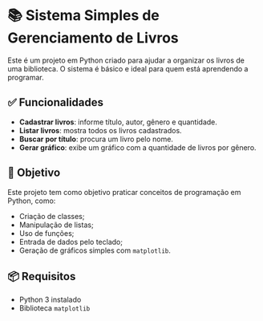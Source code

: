 # 📚 Sistema Simples de Gerenciamento de Livros

Este é um projeto em Python criado para ajudar a organizar os livros de uma biblioteca. O sistema é básico e ideal para quem está aprendendo a programar.

## ✅ Funcionalidades

- **Cadastrar livros**: informe título, autor, gênero e quantidade.
- **Listar livros**: mostra todos os livros cadastrados.
- **Buscar por título**: procura um livro pelo nome.
- **Gerar gráfico**: exibe um gráfico com a quantidade de livros por gênero.

## 🧠 Objetivo

Este projeto tem como objetivo praticar conceitos de programação em Python, como:

- Criação de classes;
- Manipulação de listas;
- Uso de funções;
- Entrada de dados pelo teclado;
- Geração de gráficos simples com `matplotlib`.

## 📦 Requisitos

- Python 3 instalado
- Biblioteca `matplotlib`
